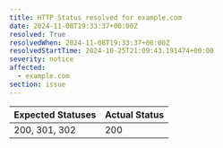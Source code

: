 ```yaml
---
title: HTTP Status resolved for example.com
date: 2024-11-08T19:33:37+00:00Z
resolved: True
resolvedWhen: 2024-11-08T19:33:37+00:00Z
resolvedStartTime: 2024-10-25T21:09:43.191474+00:00
severity: notice
affected:
  - example.com
section: issue
---
```


| Expected Statuses | Actual Status  |
|-------------------|----------------|
| 200, 301, 302 | 200 |

